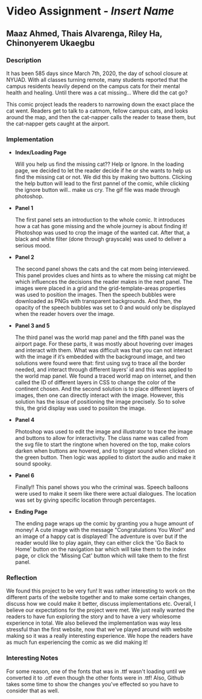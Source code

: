 # Video Assignment - *Insert Name*

## Maaz Ahmed, Thais Alvarenga, Riley Ha, Chinonyerem Ukaegbu

### **Description**

It has been 585 days since March 7th, 2020, the day of school closure at NYUAD. With all classes turning remote, many students reported that the campus residents heavily depend on the campus cats for their mental health and healing. Until there was a cat missing…
Where did the cat go?

This comic project leads the readers to narrowing down the exact place the cat went. Readers get to talk to a catmom, fellow campus cats, and looks around the map, and then the cat-napper calls the reader to tease them, but the cat-napper gets caught at the airport.

### **Implementation**

+ **Index/Loading Page**
  
  Will you help us find the missing cat?? Help or Ignore. In the loading page, we decided to let the reader decide if he or she wants to help us find the missing cat or not. We did this by making two buttons. Clicking the help button will lead to the first pannel of the comic, while clicking the ignore button will.. make us cry. The gif file was made through photoshop.
  

+ **Panel 1**
  
  The first panel sets an introduction to the whole comic. It introduces how a cat has gone missing and the whole journey is about finding it! Photoshop was used to crop the image of the wanted cat. After that, a black and white filter (done through grayscale) was used to deliver a serious mood.
  

+ **Panel 2**
  
  The second panel shows the cats and the cat mom being interviewed. This panel provides clues and hints as to where the missing cat might be which influences the decisions the reader makes in the next panel. The images were placed in a grid and the grid-template-areas properties was used to position the images. Then the speech bubbles were downloaded as PNGs with transparent backgrounds. And then, the opacity of the speech bubbles was set to 0 and would only be displayed when the reader hovers over the image.
  
  
+ **Panel 3 and 5**

  The third panel was the world map panel and the fifth panel was the airport page. For these parts, it was mostly about hovering over images and interact with them. What was  difficult was that you can not interact with the image if it’s embedded with the background image, and two solutions were found were that: first using svg to trace all the border needed, and interact through different layers’ id and this was applied to the world map panel. We found a traced world map on internet, and then called the ID of different layers in CSS to change the color of the continent chosen. And the second solution is to place different layers of images, then one can directly interact with the image. However, this solution has the issue of positioning the image precisely. So to solve this, the grid display was used to posiiton the image.
  

+ **Panel 4**
  
  Photoshop was used to edit the image and illustrator to trace the image and buttons to allow for interactivity. The class name was called from the svg file to start the ringtone when hovered on the top, make colors darken when buttons are hovered, and to trigger sound when clicked on the green button. Then logic was applied to distort the audio and make it sound spooky.
  

+ **Panel 6**
  
  Finally!! This panel shows you who the criminal was. Speech balloons were used to make it seem like there were actual dialogues. The location was set by giving specific location through percentages.
  

+ **Ending Page**
  
  The ending page wraps up the comic by granting you a huge amount of money! A cute image with the message "Congratulations You Won!" and an image of a happy cat is displayed! The adventure is over but if the reader would like to play again, they can either click the 'Go Back to Home' button on the navigation bar which will take them to the index page, or click the 'Missing Cat' button which will take them to the first panel.



### **Reflection**

We found this project to be very fun! It was rather interesting to work on the different parts of the website together and to make some certain changes, discuss how we could make it better, discuss implementations etc. Overall, I believe our expectations for the project were met. We just really wanted the readers to have fun exploring the story and to have a very wholesome experience in total. We also believed the implementation was way less stressful than the first website, now that we've played around with website making so it was a really interesting experience. We hope the readers have as much fun experiencing the comic as we did making it!


### **Interesting Notes**

For some reason, one of the fonts that was in .ttf wasn't loading until we converted it to .otf even though the other fonts were in .ttf! Also, Github takes some time to show the changes you've effected so you have to consider that as well.

